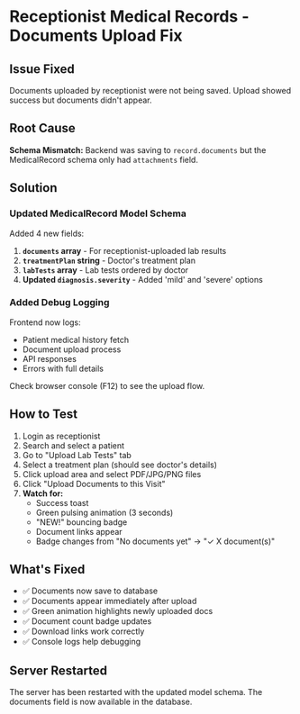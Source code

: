 # Receptionist Medical Records - Documents Upload Fix

## Issue Fixed
Documents uploaded by receptionist were not being saved. Upload showed success but documents didn't appear.

## Root Cause
**Schema Mismatch:** Backend was saving to `record.documents` but the MedicalRecord schema only had `attachments` field.

## Solution

### Updated MedicalRecord Model Schema

Added 4 new fields:

1. **`documents` array** - For receptionist-uploaded lab results
2. **`treatmentPlan` string** - Doctor's treatment plan
3. **`labTests` array** - Lab tests ordered by doctor
4. **Updated `diagnosis.severity`** - Added 'mild' and 'severe' options

### Added Debug Logging

Frontend now logs:
- Patient medical history fetch
- Document upload process
- API responses
- Errors with full details

Check browser console (F12) to see the upload flow.

## How to Test

1. Login as receptionist
2. Search and select a patient
3. Go to "Upload Lab Tests" tab
4. Select a treatment plan (should see doctor's details)
5. Click upload area and select PDF/JPG/PNG files
6. Click "Upload Documents to this Visit"
7. **Watch for:**
   - Success toast
   - Green pulsing animation (3 seconds)
   - "NEW!" bouncing badge
   - Document links appear
   - Badge changes from "No documents yet" → "✓ X document(s)"

## What's Fixed

- ✅ Documents now save to database
- ✅ Documents appear immediately after upload
- ✅ Green animation highlights newly uploaded docs
- ✅ Document count badge updates
- ✅ Download links work correctly
- ✅ Console logs help debugging

## Server Restarted

The server has been restarted with the updated model schema. The documents field is now available in the database.

